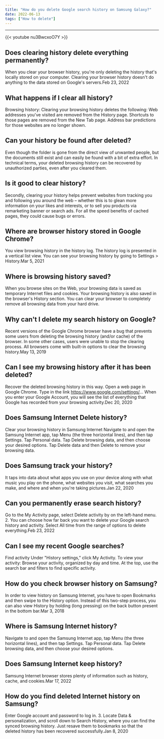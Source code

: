 ```yaml
---
title: "How do you delete Google search history on Samsung Galaxy?"
date: 2022-06-13
tags: ["How to delete"]
---
```


---
{{< youtube nu3BwcxoO7Y >}}
## Does clearing history delete everything permanently?
When you clear your browser history, you're only deleting the history that's locally stored on your computer. Clearing your browser history doesn't do anything to the data stored on Google's servers.Feb 23, 2022

## What happens if I clear all history?
Browsing history: Clearing your browsing history deletes the following: Web addresses you've visited are removed from the History page. Shortcuts to those pages are removed from the New Tab page. Address bar predictions for those websites are no longer shown.

## Can your history be found after deleted?
Even though the folder is gone from the direct view of unwanted people, but the documents still exist and can easily be found with a bit of extra effort. In technical terms, your deleted browsing history can be recovered by unauthorized parties, even after you cleared them.

## Is it good to clear history?
Secondly, clearing your history helps prevent websites from tracking you and following you around the web – whether this is to glean more information on your likes and interests, or to sell you products via remarketing banner or search ads. For all the speed benefits of cached pages, they could cause bugs or errors.

## Where are browser history stored in Google Chrome?
You view browsing history in the history log. The history log is presented in a vertical list view. You can see your browsing history by going to Settings > History.Mar 5, 2021

## Where is browsing history saved?
When you browse sites on the Web, your browsing data is saved as temporary Internet files and cookies. Your browsing history is also saved in the browser's History section. You can clear your browser to completely remove all browsing data from your hard drive.

## Why can't I delete my search history on Google?
Recent versions of the Google Chrome browser have a bug that prevents some users from deleting the browsing history (and/or cache) of the browser. In some other cases, users were unable to stop the clearing process. All browsers come with built-in options to clear the browsing history.May 13, 2019

## Can I see my browsing history after it has been deleted?
Recover the deleted browsing history in this way. Open a web page in Google Chrome. Type in the link https://www.google.com/settings/... When you enter your Google Account, you will see the list of everything that Google has recorded from your browsing activity.Dec 20, 2020

## Does Samsung Internet Delete history?
Clear your browsing history in Samsung Internet Navigate to and open the Samsung Internet app, tap Menu (the three horizontal lines), and then tap Settings. Tap Personal data. Tap Delete browsing data, and then choose your desired options. Tap Delete data and then Delete to remove your browsing data.

## Does Samsung track your history?
It taps into data about what apps you use on your device along with what music you play on the phone, what websites you visit, what searches you make, and where and when you're taking pictures.Jan 22, 2020

## Can you permanently erase search history?
Go to the My Activity page, select Delete activity by on the left-hand menu. 2. You can choose how far back you want to delete your Google search history and activity. Select All time from the range of options to delete everything.Feb 23, 2022

## Can I see my recent Google searches?
Find activity​ Under "History settings," click My Activity. To view your activity: Browse your activity, organized by day and time. At the top, use the search bar and filters to find specific activity.

## How do you check browser history on Samsung?
In order to view history on Samsung Internet, you have to open Bookmarks and then swipe to the History option. Instead of this two-step process, you can also view History by holding (long pressing) on the back button present in the bottom bar.Mar 3, 2018

## Where is Samsung Internet history?
Navigate to and open the Samsung Internet app, tap Menu (the three horizontal lines), and then tap Settings. Tap Personal data. Tap Delete browsing data, and then choose your desired options.

## Does Samsung Internet keep history?
Samsung Internet browser stores plenty of information such as history, cache, and cookies.Mar 17, 2022

## How do you find deleted Internet history on Samsung?
Enter Google account and password to log in. 3. Locate Data & personalization, and scroll down to Search History, where you can find the synced browsing history. Just resave them to bookmarks so that the deleted history has been recovered successfully.Jan 8, 2020

